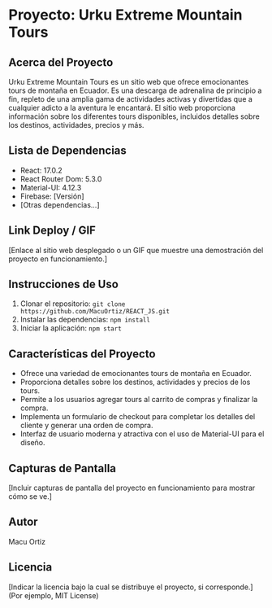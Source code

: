 # Proyecto: Urku Extreme Mountain Tours

## Acerca del Proyecto

Urku Extreme Mountain Tours es un sitio web que ofrece emocionantes tours de montaña en Ecuador. Es una descarga de adrenalina de principio a fin, repleto de una amplia gama de actividades activas y divertidas que a cualquier adicto a la aventura le encantará. El sitio web proporciona información sobre los diferentes tours disponibles, incluidos detalles sobre los destinos, actividades, precios y más.

## Lista de Dependencias

- React: 17.0.2
- React Router Dom: 5.3.0
- Material-UI: 4.12.3
- Firebase: [Versión]
- [Otras dependencias...]

## Link Deploy / GIF

[Enlace al sitio web desplegado o un GIF que muestre una demostración del proyecto en funcionamiento.]

## Instrucciones de Uso

1. Clonar el repositorio: `git clone https://github.com/MacuOrtiz/REACT_JS.git`
2. Instalar las dependencias: `npm install`
3. Iniciar la aplicación: `npm start`

## Características del Proyecto

- Ofrece una variedad de emocionantes tours de montaña en Ecuador.
- Proporciona detalles sobre los destinos, actividades y precios de los tours.
- Permite a los usuarios agregar tours al carrito de compras y finalizar la compra.
- Implementa un formulario de checkout para completar los detalles del cliente y generar una orden de compra.
- Interfaz de usuario moderna y atractiva con el uso de Material-UI para el diseño.

## Capturas de Pantalla

[Incluir capturas de pantalla del proyecto en funcionamiento para mostrar cómo se ve.]

## Autor

Macu Ortiz

## Licencia

[Indicar la licencia bajo la cual se distribuye el proyecto, si corresponde.] (Por ejemplo, MIT License)